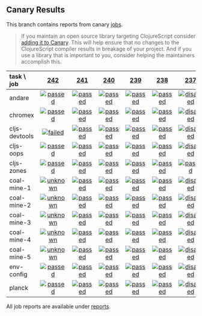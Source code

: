 ## Canary Results

This branch contains reports from canary [jobs](https://github.com/cljs-oss/canary/tree/jobs).

> If you maintain an open source library targeting ClojureScript consider [adding it to Canary](https://github.com/cljs-oss/canary/tree/master#how-to-participate). This will help ensure that no changes to the ClojureScript compiler results in breakage of your project. And if you use a library that is important to you, consider helping the maintainers accomplish this.

[//]: # (begin_overview_table)

| task \ job | <a href="reports/2018/01/30/job-000242-1.9.1017-91431bd" title="job #242 finished on 2018-01-30">242</a> | <a href="reports/2018/01/30/job-000241-1.9.1017-91431bd" title="job #241 finished on 2018-01-30">241</a> | <a href="reports/2018/01/30/job-000240-1.9.1017-91431bd" title="job #240 finished on 2018-01-30">240</a> | <a href="reports/2018/01/30/job-000239-1.9.1017-91431bd" title="job #239 finished on 2018-01-30">239</a> | <a href="reports/2018/01/29/job-000238-1.9.1017-91431bd" title="job #238 finished on 2018-01-29">238</a> | <a href="reports/2018/01/29/job-000237-1.9.1017-91431bd" title="job #237 finished on 2018-01-29">237</a> | <a href="reports/2018/01/29/job-000236-1.9.1017-91431bd" title="job #236 finished on 2018-01-29">236</a> | <a href="reports/2018/01/28/job-000235-1.9.1017-91431bd" title="job #235 finished on 2018-01-28">235</a> | <a href="reports/2018/01/28/job-000234-1.9.1017-91431bd" title="job #234 finished on 2018-01-28">234</a> | <a href="reports/2018/01/28/job-000233-1.9.1017-91431bd" title="job #233 finished on 2018-01-28">233</a> |
| :--- | :---: | :---: | :---: | :---: | :---: | :---: | :---: | :---: | :---: | :---: |
| andare | <a href="reports/2018/01/30/job-000242-1.9.1017-91431bd#-andare"><img title="passed" src="http://box.binaryage.com/s-passed.svg"><a> | <a href="reports/2018/01/30/job-000241-1.9.1017-91431bd#-andare"><img title="passed" src="http://box.binaryage.com/s-passed.svg"><a> | <a href="reports/2018/01/30/job-000240-1.9.1017-91431bd#-andare"><img title="passed" src="http://box.binaryage.com/s-passed.svg"><a> | <a href="reports/2018/01/30/job-000239-1.9.1017-91431bd#-andare"><img title="passed" src="http://box.binaryage.com/s-passed.svg"><a> | <a href="reports/2018/01/29/job-000238-1.9.1017-91431bd#-andare"><img title="passed" src="http://box.binaryage.com/s-passed.svg"><a> | <a href="reports/2018/01/29/job-000237-1.9.1017-91431bd#-andare"><img title="disabled" src="http://box.binaryage.com/s-disabled.svg"><a> | <a href="reports/2018/01/29/job-000236-1.9.1017-91431bd#-andare"><img title="disabled" src="http://box.binaryage.com/s-disabled.svg"><a> | <a href="reports/2018/01/28/job-000235-1.9.1017-91431bd#-andare"><img title="passed" src="http://box.binaryage.com/s-passed.svg"><a> | <a href="reports/2018/01/28/job-000234-1.9.1017-91431bd#-andare"><img title="failed" src="http://box.binaryage.com/s-failed.svg"><a> | <a href="reports/2018/01/28/job-000233-1.9.1017-91431bd#-andare"><img title="failed" src="http://box.binaryage.com/s-failed.svg"><a> |
| chromex | <a href="reports/2018/01/30/job-000242-1.9.1017-91431bd#-chromex"><img title="passed" src="http://box.binaryage.com/s-passed.svg"><a> | <a href="reports/2018/01/30/job-000241-1.9.1017-91431bd#-chromex"><img title="passed" src="http://box.binaryage.com/s-passed.svg"><a> | <a href="reports/2018/01/30/job-000240-1.9.1017-91431bd#-chromex"><img title="passed" src="http://box.binaryage.com/s-passed.svg"><a> | <a href="reports/2018/01/30/job-000239-1.9.1017-91431bd#-chromex"><img title="passed" src="http://box.binaryage.com/s-passed.svg"><a> | <a href="reports/2018/01/29/job-000238-1.9.1017-91431bd#-chromex"><img title="passed" src="http://box.binaryage.com/s-passed.svg"><a> | <a href="reports/2018/01/29/job-000237-1.9.1017-91431bd#-chromex"><img title="disabled" src="http://box.binaryage.com/s-disabled.svg"><a> | <a href="reports/2018/01/29/job-000236-1.9.1017-91431bd#-chromex"><img title="disabled" src="http://box.binaryage.com/s-disabled.svg"><a> | <a href="reports/2018/01/28/job-000235-1.9.1017-91431bd#-chromex"><img title="disabled" src="http://box.binaryage.com/s-disabled.svg"><a> | <a href="reports/2018/01/28/job-000234-1.9.1017-91431bd#-chromex"><img title="passed" src="http://box.binaryage.com/s-passed.svg"><a> | <a href="reports/2018/01/28/job-000233-1.9.1017-91431bd#-chromex"><img title="disabled" src="http://box.binaryage.com/s-disabled.svg"><a> |
| cljs-devtools | <a href="reports/2018/01/30/job-000242-1.9.1017-91431bd#-cljs-devtools"><img title="failed" src="http://box.binaryage.com/s-failed.svg"><a> | <a href="reports/2018/01/30/job-000241-1.9.1017-91431bd#-cljs-devtools"><img title="passed" src="http://box.binaryage.com/s-passed.svg"><a> | <a href="reports/2018/01/30/job-000240-1.9.1017-91431bd#-cljs-devtools"><img title="passed" src="http://box.binaryage.com/s-passed.svg"><a> | <a href="reports/2018/01/30/job-000239-1.9.1017-91431bd#-cljs-devtools"><img title="passed" src="http://box.binaryage.com/s-passed.svg"><a> | <a href="reports/2018/01/29/job-000238-1.9.1017-91431bd#-cljs-devtools"><img title="passed" src="http://box.binaryage.com/s-passed.svg"><a> | <a href="reports/2018/01/29/job-000237-1.9.1017-91431bd#-cljs-devtools"><img title="disabled" src="http://box.binaryage.com/s-disabled.svg"><a> | <a href="reports/2018/01/29/job-000236-1.9.1017-91431bd#-cljs-devtools"><img title="disabled" src="http://box.binaryage.com/s-disabled.svg"><a> | <a href="reports/2018/01/28/job-000235-1.9.1017-91431bd#-cljs-devtools"><img title="disabled" src="http://box.binaryage.com/s-disabled.svg"><a> | <a href="reports/2018/01/28/job-000234-1.9.1017-91431bd#-cljs-devtools"><img title="passed" src="http://box.binaryage.com/s-passed.svg"><a> | <a href="reports/2018/01/28/job-000233-1.9.1017-91431bd#-cljs-devtools"><img title="disabled" src="http://box.binaryage.com/s-disabled.svg"><a> |
| cljs-oops | <a href="reports/2018/01/30/job-000242-1.9.1017-91431bd#-cljs-oops"><img title="passed" src="http://box.binaryage.com/s-passed.svg"><a> | <a href="reports/2018/01/30/job-000241-1.9.1017-91431bd#-cljs-oops"><img title="passed" src="http://box.binaryage.com/s-passed.svg"><a> | <a href="reports/2018/01/30/job-000240-1.9.1017-91431bd#-cljs-oops"><img title="passed" src="http://box.binaryage.com/s-passed.svg"><a> | <a href="reports/2018/01/30/job-000239-1.9.1017-91431bd#-cljs-oops"><img title="passed" src="http://box.binaryage.com/s-passed.svg"><a> | <a href="reports/2018/01/29/job-000238-1.9.1017-91431bd#-cljs-oops"><img title="passed" src="http://box.binaryage.com/s-passed.svg"><a> | <a href="reports/2018/01/29/job-000237-1.9.1017-91431bd#-cljs-oops"><img title="disabled" src="http://box.binaryage.com/s-disabled.svg"><a> | <a href="reports/2018/01/29/job-000236-1.9.1017-91431bd#-cljs-oops"><img title="disabled" src="http://box.binaryage.com/s-disabled.svg"><a> | <a href="reports/2018/01/28/job-000235-1.9.1017-91431bd#-cljs-oops"><img title="disabled" src="http://box.binaryage.com/s-disabled.svg"><a> | <a href="reports/2018/01/28/job-000234-1.9.1017-91431bd#-cljs-oops"><img title="passed" src="http://box.binaryage.com/s-passed.svg"><a> | <a href="reports/2018/01/28/job-000233-1.9.1017-91431bd#-cljs-oops"><img title="disabled" src="http://box.binaryage.com/s-disabled.svg"><a> |
| cljs-zones | <a href="reports/2018/01/30/job-000242-1.9.1017-91431bd#-cljs-zones"><img title="passed" src="http://box.binaryage.com/s-passed.svg"><a> | <a href="reports/2018/01/30/job-000241-1.9.1017-91431bd#-cljs-zones"><img title="passed" src="http://box.binaryage.com/s-passed.svg"><a> | <a href="reports/2018/01/30/job-000240-1.9.1017-91431bd#-cljs-zones"><img title="passed" src="http://box.binaryage.com/s-passed.svg"><a> | <a href="reports/2018/01/30/job-000239-1.9.1017-91431bd#-cljs-zones"><img title="passed" src="http://box.binaryage.com/s-passed.svg"><a> | <a href="reports/2018/01/29/job-000238-1.9.1017-91431bd#-cljs-zones"><img title="passed" src="http://box.binaryage.com/s-passed.svg"><a> | <a href="reports/2018/01/29/job-000237-1.9.1017-91431bd#-cljs-zones"><img title="passed" src="http://box.binaryage.com/s-passed.svg"><a> | <a href="reports/2018/01/29/job-000236-1.9.1017-91431bd#-cljs-zones"><img title="missing" src="http://box.binaryage.com/s-missing.svg"><a> | <a href="reports/2018/01/28/job-000235-1.9.1017-91431bd#-cljs-zones"><img title="missing" src="http://box.binaryage.com/s-missing.svg"><a> | <a href="reports/2018/01/28/job-000234-1.9.1017-91431bd#-cljs-zones"><img title="missing" src="http://box.binaryage.com/s-missing.svg"><a> | <a href="reports/2018/01/28/job-000233-1.9.1017-91431bd#-cljs-zones"><img title="missing" src="http://box.binaryage.com/s-missing.svg"><a> |
| coal-mine-1 | <a href="reports/2018/01/30/job-000242-1.9.1017-91431bd#-coal-mine-1"><img title="unknown" src="http://box.binaryage.com/s-unknown.svg"><a> | <a href="reports/2018/01/30/job-000241-1.9.1017-91431bd#-coal-mine-1"><img title="passed" src="http://box.binaryage.com/s-passed.svg"><a> | <a href="reports/2018/01/30/job-000240-1.9.1017-91431bd#-coal-mine-1"><img title="passed" src="http://box.binaryage.com/s-passed.svg"><a> | <a href="reports/2018/01/30/job-000239-1.9.1017-91431bd#-coal-mine-1"><img title="passed" src="http://box.binaryage.com/s-passed.svg"><a> | <a href="reports/2018/01/29/job-000238-1.9.1017-91431bd#-coal-mine-1"><img title="passed" src="http://box.binaryage.com/s-passed.svg"><a> | <a href="reports/2018/01/29/job-000237-1.9.1017-91431bd#-coal-mine-1"><img title="disabled" src="http://box.binaryage.com/s-disabled.svg"><a> | <a href="reports/2018/01/29/job-000236-1.9.1017-91431bd#-coal-mine-1"><img title="disabled" src="http://box.binaryage.com/s-disabled.svg"><a> | <a href="reports/2018/01/28/job-000235-1.9.1017-91431bd#-coal-mine-1"><img title="disabled" src="http://box.binaryage.com/s-disabled.svg"><a> | <a href="reports/2018/01/28/job-000234-1.9.1017-91431bd#-coal-mine-1"><img title="passed" src="http://box.binaryage.com/s-passed.svg"><a> | <a href="reports/2018/01/28/job-000233-1.9.1017-91431bd#-coal-mine-1"><img title="disabled" src="http://box.binaryage.com/s-disabled.svg"><a> |
| coal-mine-2 | <a href="reports/2018/01/30/job-000242-1.9.1017-91431bd#-coal-mine-2"><img title="unknown" src="http://box.binaryage.com/s-unknown.svg"><a> | <a href="reports/2018/01/30/job-000241-1.9.1017-91431bd#-coal-mine-2"><img title="passed" src="http://box.binaryage.com/s-passed.svg"><a> | <a href="reports/2018/01/30/job-000240-1.9.1017-91431bd#-coal-mine-2"><img title="passed" src="http://box.binaryage.com/s-passed.svg"><a> | <a href="reports/2018/01/30/job-000239-1.9.1017-91431bd#-coal-mine-2"><img title="passed" src="http://box.binaryage.com/s-passed.svg"><a> | <a href="reports/2018/01/29/job-000238-1.9.1017-91431bd#-coal-mine-2"><img title="passed" src="http://box.binaryage.com/s-passed.svg"><a> | <a href="reports/2018/01/29/job-000237-1.9.1017-91431bd#-coal-mine-2"><img title="disabled" src="http://box.binaryage.com/s-disabled.svg"><a> | <a href="reports/2018/01/29/job-000236-1.9.1017-91431bd#-coal-mine-2"><img title="disabled" src="http://box.binaryage.com/s-disabled.svg"><a> | <a href="reports/2018/01/28/job-000235-1.9.1017-91431bd#-coal-mine-2"><img title="disabled" src="http://box.binaryage.com/s-disabled.svg"><a> | <a href="reports/2018/01/28/job-000234-1.9.1017-91431bd#-coal-mine-2"><img title="passed" src="http://box.binaryage.com/s-passed.svg"><a> | <a href="reports/2018/01/28/job-000233-1.9.1017-91431bd#-coal-mine-2"><img title="disabled" src="http://box.binaryage.com/s-disabled.svg"><a> |
| coal-mine-3 | <a href="reports/2018/01/30/job-000242-1.9.1017-91431bd#-coal-mine-3"><img title="unknown" src="http://box.binaryage.com/s-unknown.svg"><a> | <a href="reports/2018/01/30/job-000241-1.9.1017-91431bd#-coal-mine-3"><img title="passed" src="http://box.binaryage.com/s-passed.svg"><a> | <a href="reports/2018/01/30/job-000240-1.9.1017-91431bd#-coal-mine-3"><img title="passed" src="http://box.binaryage.com/s-passed.svg"><a> | <a href="reports/2018/01/30/job-000239-1.9.1017-91431bd#-coal-mine-3"><img title="passed" src="http://box.binaryage.com/s-passed.svg"><a> | <a href="reports/2018/01/29/job-000238-1.9.1017-91431bd#-coal-mine-3"><img title="passed" src="http://box.binaryage.com/s-passed.svg"><a> | <a href="reports/2018/01/29/job-000237-1.9.1017-91431bd#-coal-mine-3"><img title="disabled" src="http://box.binaryage.com/s-disabled.svg"><a> | <a href="reports/2018/01/29/job-000236-1.9.1017-91431bd#-coal-mine-3"><img title="disabled" src="http://box.binaryage.com/s-disabled.svg"><a> | <a href="reports/2018/01/28/job-000235-1.9.1017-91431bd#-coal-mine-3"><img title="disabled" src="http://box.binaryage.com/s-disabled.svg"><a> | <a href="reports/2018/01/28/job-000234-1.9.1017-91431bd#-coal-mine-3"><img title="passed" src="http://box.binaryage.com/s-passed.svg"><a> | <a href="reports/2018/01/28/job-000233-1.9.1017-91431bd#-coal-mine-3"><img title="disabled" src="http://box.binaryage.com/s-disabled.svg"><a> |
| coal-mine-4 | <a href="reports/2018/01/30/job-000242-1.9.1017-91431bd#-coal-mine-4"><img title="unknown" src="http://box.binaryage.com/s-unknown.svg"><a> | <a href="reports/2018/01/30/job-000241-1.9.1017-91431bd#-coal-mine-4"><img title="passed" src="http://box.binaryage.com/s-passed.svg"><a> | <a href="reports/2018/01/30/job-000240-1.9.1017-91431bd#-coal-mine-4"><img title="passed" src="http://box.binaryage.com/s-passed.svg"><a> | <a href="reports/2018/01/30/job-000239-1.9.1017-91431bd#-coal-mine-4"><img title="passed" src="http://box.binaryage.com/s-passed.svg"><a> | <a href="reports/2018/01/29/job-000238-1.9.1017-91431bd#-coal-mine-4"><img title="passed" src="http://box.binaryage.com/s-passed.svg"><a> | <a href="reports/2018/01/29/job-000237-1.9.1017-91431bd#-coal-mine-4"><img title="disabled" src="http://box.binaryage.com/s-disabled.svg"><a> | <a href="reports/2018/01/29/job-000236-1.9.1017-91431bd#-coal-mine-4"><img title="disabled" src="http://box.binaryage.com/s-disabled.svg"><a> | <a href="reports/2018/01/28/job-000235-1.9.1017-91431bd#-coal-mine-4"><img title="disabled" src="http://box.binaryage.com/s-disabled.svg"><a> | <a href="reports/2018/01/28/job-000234-1.9.1017-91431bd#-coal-mine-4"><img title="passed" src="http://box.binaryage.com/s-passed.svg"><a> | <a href="reports/2018/01/28/job-000233-1.9.1017-91431bd#-coal-mine-4"><img title="disabled" src="http://box.binaryage.com/s-disabled.svg"><a> |
| coal-mine-5 | <a href="reports/2018/01/30/job-000242-1.9.1017-91431bd#-coal-mine-5"><img title="unknown" src="http://box.binaryage.com/s-unknown.svg"><a> | <a href="reports/2018/01/30/job-000241-1.9.1017-91431bd#-coal-mine-5"><img title="passed" src="http://box.binaryage.com/s-passed.svg"><a> | <a href="reports/2018/01/30/job-000240-1.9.1017-91431bd#-coal-mine-5"><img title="passed" src="http://box.binaryage.com/s-passed.svg"><a> | <a href="reports/2018/01/30/job-000239-1.9.1017-91431bd#-coal-mine-5"><img title="passed" src="http://box.binaryage.com/s-passed.svg"><a> | <a href="reports/2018/01/29/job-000238-1.9.1017-91431bd#-coal-mine-5"><img title="passed" src="http://box.binaryage.com/s-passed.svg"><a> | <a href="reports/2018/01/29/job-000237-1.9.1017-91431bd#-coal-mine-5"><img title="disabled" src="http://box.binaryage.com/s-disabled.svg"><a> | <a href="reports/2018/01/29/job-000236-1.9.1017-91431bd#-coal-mine-5"><img title="disabled" src="http://box.binaryage.com/s-disabled.svg"><a> | <a href="reports/2018/01/28/job-000235-1.9.1017-91431bd#-coal-mine-5"><img title="disabled" src="http://box.binaryage.com/s-disabled.svg"><a> | <a href="reports/2018/01/28/job-000234-1.9.1017-91431bd#-coal-mine-5"><img title="passed" src="http://box.binaryage.com/s-passed.svg"><a> | <a href="reports/2018/01/28/job-000233-1.9.1017-91431bd#-coal-mine-5"><img title="disabled" src="http://box.binaryage.com/s-disabled.svg"><a> |
| env-config | <a href="reports/2018/01/30/job-000242-1.9.1017-91431bd#-env-config"><img title="passed" src="http://box.binaryage.com/s-passed.svg"><a> | <a href="reports/2018/01/30/job-000241-1.9.1017-91431bd#-env-config"><img title="passed" src="http://box.binaryage.com/s-passed.svg"><a> | <a href="reports/2018/01/30/job-000240-1.9.1017-91431bd#-env-config"><img title="passed" src="http://box.binaryage.com/s-passed.svg"><a> | <a href="reports/2018/01/30/job-000239-1.9.1017-91431bd#-env-config"><img title="passed" src="http://box.binaryage.com/s-passed.svg"><a> | <a href="reports/2018/01/29/job-000238-1.9.1017-91431bd#-env-config"><img title="passed" src="http://box.binaryage.com/s-passed.svg"><a> | <a href="reports/2018/01/29/job-000237-1.9.1017-91431bd#-env-config"><img title="disabled" src="http://box.binaryage.com/s-disabled.svg"><a> | <a href="reports/2018/01/29/job-000236-1.9.1017-91431bd#-env-config"><img title="passed" src="http://box.binaryage.com/s-passed.svg"><a> | <a href="reports/2018/01/28/job-000235-1.9.1017-91431bd#-env-config"><img title="missing" src="http://box.binaryage.com/s-missing.svg"><a> | <a href="reports/2018/01/28/job-000234-1.9.1017-91431bd#-env-config"><img title="missing" src="http://box.binaryage.com/s-missing.svg"><a> | <a href="reports/2018/01/28/job-000233-1.9.1017-91431bd#-env-config"><img title="missing" src="http://box.binaryage.com/s-missing.svg"><a> |
| planck | <a href="reports/2018/01/30/job-000242-1.9.1017-91431bd#-planck"><img title="passed" src="http://box.binaryage.com/s-passed.svg"><a> | <a href="reports/2018/01/30/job-000241-1.9.1017-91431bd#-planck"><img title="passed" src="http://box.binaryage.com/s-passed.svg"><a> | <a href="reports/2018/01/30/job-000240-1.9.1017-91431bd#-planck"><img title="passed" src="http://box.binaryage.com/s-passed.svg"><a> | <a href="reports/2018/01/30/job-000239-1.9.1017-91431bd#-planck"><img title="passed" src="http://box.binaryage.com/s-passed.svg"><a> | <a href="reports/2018/01/29/job-000238-1.9.1017-91431bd#-planck"><img title="passed" src="http://box.binaryage.com/s-passed.svg"><a> | <a href="reports/2018/01/29/job-000237-1.9.1017-91431bd#-planck"><img title="disabled" src="http://box.binaryage.com/s-disabled.svg"><a> | <a href="reports/2018/01/29/job-000236-1.9.1017-91431bd#-planck"><img title="disabled" src="http://box.binaryage.com/s-disabled.svg"><a> | <a href="reports/2018/01/28/job-000235-1.9.1017-91431bd#-planck"><img title="disabled" src="http://box.binaryage.com/s-disabled.svg"><a> | <a href="reports/2018/01/28/job-000234-1.9.1017-91431bd#-planck"><img title="passed" src="http://box.binaryage.com/s-passed.svg"><a> | <a href="reports/2018/01/28/job-000233-1.9.1017-91431bd#-planck"><img title="disabled" src="http://box.binaryage.com/s-disabled.svg"><a> |

[//]: # (end_overview_table)

All job reports are available under [reports](reports).
